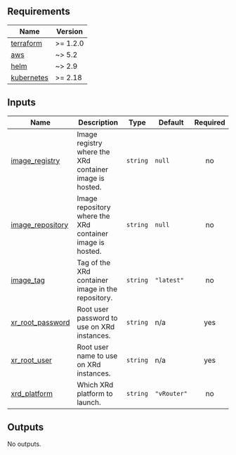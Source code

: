 <!-- BEGIN_TF_DOCS -->
## Requirements

| Name | Version |
|------|---------|
| <a name="requirement_terraform"></a> [terraform](#requirement\_terraform) | >= 1.2.0 |
| <a name="requirement_aws"></a> [aws](#requirement\_aws) | ~> 5.2 |
| <a name="requirement_helm"></a> [helm](#requirement\_helm) | ~> 2.9 |
| <a name="requirement_kubernetes"></a> [kubernetes](#requirement\_kubernetes) | >= 2.18 |

## Inputs

| Name | Description | Type | Default | Required |
|------|-------------|------|---------|:--------:|
| <a name="input_image_registry"></a> [image\_registry](#input\_image\_registry) | Image registry where the XRd container image is hosted. | `string` | `null` | no |
| <a name="input_image_repository"></a> [image\_repository](#input\_image\_repository) | Image repository where the XRd container image is hosted. | `string` | `null` | no |
| <a name="input_image_tag"></a> [image\_tag](#input\_image\_tag) | Tag of the XRd container image in the repository. | `string` | `"latest"` | no |
| <a name="input_xr_root_password"></a> [xr\_root\_password](#input\_xr\_root\_password) | Root user password to use on XRd instances. | `string` | n/a | yes |
| <a name="input_xr_root_user"></a> [xr\_root\_user](#input\_xr\_root\_user) | Root user name to use on XRd instances. | `string` | n/a | yes |
| <a name="input_xrd_platform"></a> [xrd\_platform](#input\_xrd\_platform) | Which XRd platform to launch. | `string` | `"vRouter"` | no |

## Outputs

No outputs.
<!-- END_TF_DOCS -->